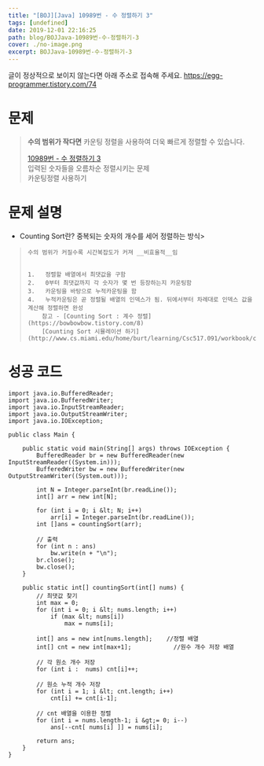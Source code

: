 ```yaml
---
title: "[BOJ][Java] 10989번 - 수 정렬하기 3"
tags: [undefined]
date: 2019-12-01 22:16:25
path: blog/BOJJava-10989번-수-정렬하기-3
cover: ./no-image.png
excerpt: BOJJava-10989번-수-정렬하기-3
---
```

글이 정상적으로 보이지 않는다면 아래 주소로 접속해 주세요.
https://egg-programmer.tistory.com/74
# 문제

>  
> __수의 범위가 작다면__ 카운팅 정렬을 사용하여 더욱 빠르게 정렬할 수 있습니다.
> 
>  
> [10989번 - 수 정렬하기 3](https://www.acmicpc.net/problem/10989)  
> 입력된 숫자들을 오름차순 정렬시키는 문제  
> 카운팅정렬 사용하기
> 

# 문제 설명

*   Counting Sort란? 중복되는 숫자의 개수를 세어 정렬하는 방식>  
>     수의 범위가 커질수록 시간복잡도가 커져 __비효율적__임
>     
>     
>     1.   정렬할 배열에서 최댓값을 구함
>     2.   0부터 최댓값까지 각 숫자가 몇 번 등장하는지 카운팅함
>     3.   카운팅을 바탕으로 누적카운팅을 함
>     4.   누적카운팅은 곧 정렬될 배열의 인덱스가 됨. 뒤에서부터 차례대로 인덱스 값을 계산해 정렬하면 완성  
>         참고 - [Counting Sort : 계수 정렬](https://bowbowbow.tistory.com/8)  
>         [Counting Sort 시뮬레이션 하기](http://www.cs.miami.edu/home/burt/learning/Csc517.091/workbook/countingsort.html)
>     
>     
>     

# 성공 코드

    import java.io.BufferedReader;
    import java.io.BufferedWriter;
    import java.io.InputStreamReader;
    import java.io.OutputStreamWriter;
    import java.io.IOException;
    
    public class Main {
    
        public static void main(String[] args) throws IOException {
            BufferedReader br = new BufferedReader(new InputStreamReader((System.in)));
            BufferedWriter bw = new BufferedWriter(new OutputStreamWriter((System.out)));
    
            int N = Integer.parseInt(br.readLine());
            int[] arr = new int[N];
    
            for (int i = 0; i &lt; N; i++)
                arr[i] = Integer.parseInt(br.readLine());
            int []ans = countingSort(arr);
    
            // 출력
            for (int n : ans)
                bw.write(n + "\n");
            br.close();
            bw.close();
        }
    
        public static int[] countingSort(int[] nums) {
            // 최댓값 찾기
            int max = 0;
            for (int i = 0; i &lt; nums.length; i++) 
                if (max &lt; nums[i])
                    max = nums[i];
    
            int[] ans = new int[nums.length];    //정렬 배열
            int[] cnt = new int[max+1];            //원수 개수 저장 배열
    
            // 각 원소 개수 저장
            for (int i :  nums) cnt[i]++;
    
            // 원소 누적 개수 저장
            for (int i = 1; i &lt; cnt.length; i++) 
                cnt[i] += cnt[i-1];
    
            // cnt 배열을 이용한 정렬
            for (int i = nums.length-1; i &gt;= 0; i--)
                ans[--cnt[ nums[i] ]] = nums[i];
    
            return ans;
        }
    }